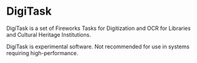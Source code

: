 # DigiTask

DigiTask is a set of Fireworks Tasks for Digitization and OCR for Libraries and Cultural Heritage Institutions.

DigiTask is experimental software. Not recommended for use in systems requiring high-performance.
